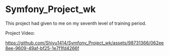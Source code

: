 # Symfony_Project_wk 
This project had given to me on my seventh level of training period.

Project Video:


https://github.com/Shivu1414/Symfony_Project_wk/assets/98731366/062ee8ee-9609-49af-bf25-1e7f1fd4266f

